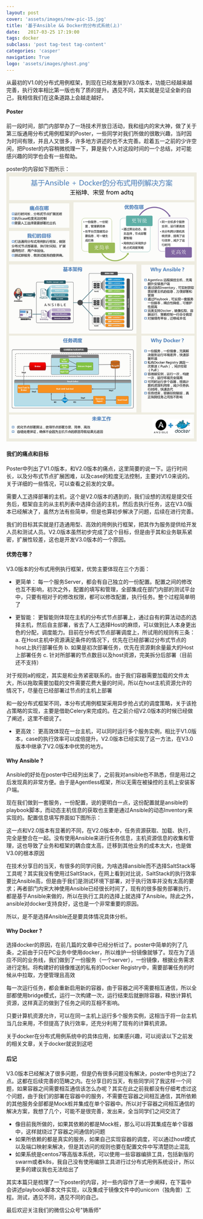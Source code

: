 ```yaml
---
layout: post
cover: 'assets/images/new-pic-15.jpg'
title: '基于Ansible && Docker的分布式系统(上)'
date:   2017-03-25 17:19:00
tags: docker
subclass: 'post tag-test tag-content'
categories: 'casper'
navigation: True
logo: 'assets/images/ghost.png'
---
```


从最初的V1.0的分布式用例框架，到现在已经发展到V3.0版本，功能已经越来越完善，执行效率相比第一版也有了质的提升。遇见不同，其实就是见证全新的自己，我相信我们在这条道路上会越走越好。

<h4>Poster</h4>
前一段时间，部门内部举办了一场技术开放日活动，我和组内的宋大神，做了关于第三版通用分布式用例框架的Poster，一些同学对我们所做的很敢兴趣，当时因为时间有限，并且人又很多，许多地方讲述的也不太完善。趁着五一之前的少许空闲，把Poster的内容稍微梳理一下，算是我个人对这段时间的一个总结，对可能感兴趣的同学也会有一些帮助。

poster的内容如下图所示：
![](/images/pc_ads_distribution/ansible_docker_framework.jpg)

<h4>我们的痛点和目标</h4>

Poster中列出了V1.0版本，和V2.0版本的痛点，这里简要的说一下。运行时间长，以及分布式节点扩展困难，以及case的粒度无法控制，主要对V1.0来说的。关于详细的一些情况，可以查看之前发的文章。

需要人工选择部署的主机，这个是V2.0版本的遇到的，我们设想的流程是提交任务后，框架自主的从主机列表中选择合适的主机，然后去执行任务，这在V3.0版本已经解决了，虽然方法有些简单，但是也算初步解决了问题，后续在进行完善。

我们的目标其实就是打造通用型、高效的用例执行框架，把其作为服务提供给开发人员和测试人员。V2.0版本虽然初步完成了这个目标，但是由于其和业务联系紧密，扩展性较差，这也是开发V3.0版本的一个原因。

<h4>优势在哪？</h4>

V3.0版本的分布式用例执行框架，优势主要体现在三个方面：

- 更简单：
每一个服务Server，都会有自己独立的一份配置。配置之间的修改也互不影响，初次之外，配置的填写和管理，全部集成在部门内部的测试平台中，只要有相对于的修改权限，都可以修改配置，执行任务。整个过程简单明了

- 更智能：
更智能则体现在主机的分布式节点部署上，通过自有的算法动态的选择主机，然后自主部署，省去了人工选择Host的麻烦，可以做到比人本身更出色的分配，调度能力。目前在分布式节点部署调度上，所试用的规则有三条：
a. 在Host主机中资源满足条件的情况下，优先在已经部署过分布式节点的host上执行部署任务
b. 如果是初次部署任务，优先在资源剩余量最大的Host上部署任务
c. 针对所部署的节点数目以及host资源，完美拆分后部署（目前还不支持）

对于规则a的规定，其实是和业务紧密联系的。由于我们容器需要加载的文件太大，所以拖取需要加载的文件需要花费大量的时间，所以在host主机资源允许的情况下，尽量在已经部署过节点的主机上部署

和一般分布式框架不同，本分布式用例框架采用异步抢占式的调度策略，关于该抢占策略的实现，主要是借助Celery来完成的。在之前介绍V2.0版本的时候已经做了阐述，这里不细说了。

- 更高效：
更高效体现在一台主机，可以同时运行多个服务实例，相比于V1.0版本，case的执行效率可以成倍提升。V2.0版本已经实现了这一方法，在V3.0版本中继承了V2.0版本中优势的地方。

<h4>Why Ansible ?</h4>

Ansible的好处在poster中已经列出来了，之前我对ansible也不熟悉，但是用过之后发现真的非常方便。由于是Agentless框架，所以无需在被操控的主机上安装客户端。

现在我们做到一套服务，一份配置，说的更明白一点，这份配置就是ansible的 playbook脚本，而动态主机信息的获取也主要是通过Ansible的动态Inventory来实现的。配置信息填写界面如下图所示：

这一点和V2.0版本有显著的不同，在V2.0版本中，任务资源获取、加载、执行，完全是整合在一起。没有使用Ansible来进行任务信息，主机资源信息的收集和管理，这也导致了业务和框架的耦合度太高，迁移到其他业务的成本太大，也是做V3.0的根本原因

在技术分享日的当天，有很多的同学问我，为啥选择ansible而不选择SaltStack等工具呢？其实我没有使用过SaltStack，在网上看到对比说，SaltStack的执行效率要比Ansible高，但是由于我们是测试环境下部署，对于执行效率并没有太高的要求；再者部门内宋大神使用Ansible已经很长时间了，现有的很多服务部署执行，都是基于Ansible来做的，所以在执行工具的选择上就选择了Ansible。除此之外，ansible对docker支持良好，这也是一个非常重要的原因。

所以，是不是选择Ansible还是要具体情况具体分析。

<h4>Why Docker ?</h4>

选择docker的原因，在前几篇的文章中已经分析过了。poster中简单的列了几条，之前由于只在PC业务中使用docker，所以维护一份镜像就够了。现在为了适应不同的业务线，我们做到了一份服务（一个server），一份镜像，根据业务需求进行定制。将构建好的镜像推送的私有的Docker Registry中，需要部署任务的时候从中拉取，方便管理且高效

每一次运行任务，都会重新启用新的容器，由于容器之间不需要相互通信，所以全部都使用bridge模式，运行一次构建一次，运行结束后就删除容器，释放计算机资源，这样真正的做到了任务之间的互相不影响。

只要计算机资源允许，可以在同一主机上运行多个服务实例，这相当于将一台主机当几台来用，不但提高了执行效率，还充分利用了现有的计算机资源。

关于docker在分布式用例系统中的具体应用，如果感兴趣，可以阅读以下之前发的相关文章，关于docker就说到这吧

<h4>后记</h4>

V3.0版本已经解决了很多问题，但是仍有很多问题没有解决，poster中也列出了2点。这都在后续完善的范畴之内。在分享日的当天，有些同学问了我这样一个问题，如果容器之间需要相互通信该怎么办呢？其实在此之前我都没有仔细考虑过这个问题，由于我们的部署在容器中的服务，不需要在容器之间相互通信，其所依赖的其他服务全部都是Mock桩并集成在单个容器中。所以对于容器之间相互通信的解决方案，我想了几个，可能不是很完善，发出来，全当同学们之间交流了

- 像目前我所做的，如果其依赖的都是Mock桩，那么可以将其集成在单个容器中，这样就绕过了容器之间通信的问题
- 如果所依赖的都是真实的服务，如果自己实现容器的调度，可以通过host模式以及端口映射来解决，但是其访问的规则也要在配置文件中写清楚防止混乱
- 如果系统是centos7等高版本系统，可以使用一些容器编排工具，包括新版的swarm或者k8s，我自己没有使用编排工具进行过分布式用例系统设计，所以更多的建议我也无法给出了

其实本篇只是梳理了一下poster的内容，对一些内容作了进一步阐释，在下篇中会讲述playbook脚本文件实现，以及集成于镜像文件中的unicorn（独角兽）工程。测试，遇见不同，遇见不同的自己。

最后欢迎关注我们的微信公众号"铸盾师"

